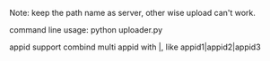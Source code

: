 
Note:
  keep the path name as server, other wise upload can't work.

command line usage:
 python uploader.py <appid> <email> <password>

 appid support combind multi appid with |, like appid1|appid2|appid3

